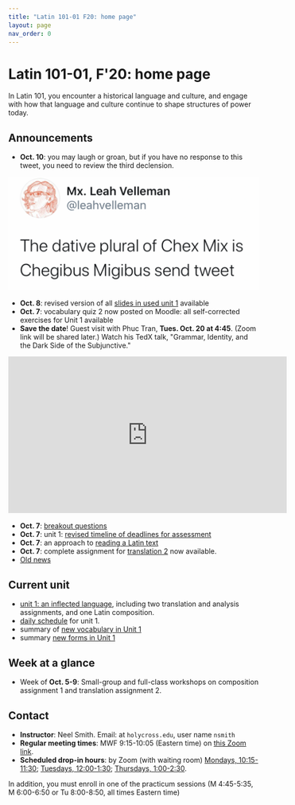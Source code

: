 ```yaml
---
title: "Latin 101-01 F20: home page"
layout: page
nav_order: 0
---
```



# Latin 101-01, F'20: home page

In Latin 101, you encounter a historical language and culture, and engage with how that language and culture continue to shape structures of power today.


## Announcements

- **Oct. 10**:  you  may laugh or groan, but if you have no response to this tweet, you need to review the third declension.

![chexmix](./imgs/chexmix.png)

- **Oct. 8**:  revised version of all [slides in used unit 1](./slides/) available
- **Oct. 7**:  vocabulary quiz 2 now posted on Moodle: all self-corrected exercises for Unit 1 available
- **Save the date**!  Guest visit with Phuc Tran, **Tues. Oct. 20 at 4:45**.  (Zoom link will be shared later.)  Watch his TedX talk, "Grammar, Identity, and the Dark Side of the Subjunctive."  

<iframe width="560" height="315" src="https://www.youtube.com/embed/zeSVMG4GkeQ" frameborder="0" allow="accelerometer; autoplay; clipboard-write; encrypted-media; gyroscope; picture-in-picture" allowfullscreen></iframe>

- **Oct. 7**: [breakout questions](./breakouts/)
- **Oct. 7**: unit 1: [revised timeline of deadlines for assessment](./schedule/part1/timeline/)
- **Oct. 7**: an approach to [reading a Latin text](./reading/)
- **Oct. 7**: complete assignment for [translation 2](./assignments/translation2/) now available.
- [Old news](./oldnews/)

## Current unit

- [unit 1: an inflected language](./schedule/part1/), including two translation and analysis assignments, and one Latin composition.
- [daily schedule](./schedule/part1/schedule/) for unit 1.
- summary of [new vocabulary in Unit 1](./schedule/part1/vocab/)
- summary [new forms in Unit 1](./schedule/part1/forms/)

## Week at a glance

- Week of **Oct. 5-9**: Small-group and full-class workshops on composition assignment 1 and translation assignment 2.

## Contact

- **Instructor**: Neel Smith.  Email: at `holycross.edu`, user name `nsmith`
- **Regular meeting times**:  MWF 9:15-10:05 (Eastern time) on [this Zoom link](https://holycross.zoom.us/j/99294412522?pwd=dDBsUEZtcHpKZ2s4ekFFbmFIQXVoQT09).
- **Scheduled drop-in hours**: by Zoom (with waiting room) [Mondays, 10:15-11:30](https://holycross.zoom.us/j/92426336160); [Tuesdays, 12:00-1:30](https://holycross.zoom.us/j/98344637818); [Thursdays, 1:00-2:30](https://holycross.zoom.us/j/99712991817).


In addition, you must enroll in one of the practicum sessions (M 4:45-5:35, M 6:00-6:50 or Tu 8:00-8:50, all times Eastern time)
